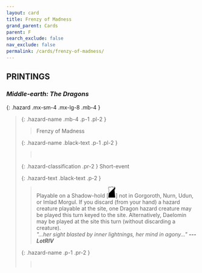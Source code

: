 ```yaml
---
layout: card
title: Frenzy of Madness
grand_parent: Cards
parent: F
search_exclude: false
nav_exclude: false
permalink: /cards/frenzy-of-madness/
---
```


## PRINTINGS


### _Middle-earth: The Dragons_

{: .hazard .mx-sm-4 .mx-lg-8 .mb-4 }
> {: .hazard-name .mb-4 .p-1 .pl-2 }
> > <div class="hazard-mp"></div>
> > <div class="card-name">Frenzy of Madness</div>
>
> {: .hazard-name .black-text .p-1 .pl-2 }
> > &nbsp;
>
> {: .hazard-classification .pr-2 }
> Short-event
>
> {: .hazard-text .black-text .p-2 }
> > Playable on a Shadow-hold \[![](/assets/images/shadow-hold.svg)] not in Gorgoroth, Nurn, Udun, or Imlad Morgul. If you discard (from your hand) a hazard creature playable at the site, one Dragon hazard creature may be played this turn keyed to the site. Alternatively, Daelomin may be played at the site this turn (without discarding a creature). <br>_"...her sight blasted by inner lightnings, her mind in agony..."_ ***---LotRIV*** 
>
> {: .hazard-name .p-1 .pr-2 }
> > <div class="card-shield"></div>
> > <div class="card-corruption">&nbsp;</div>
